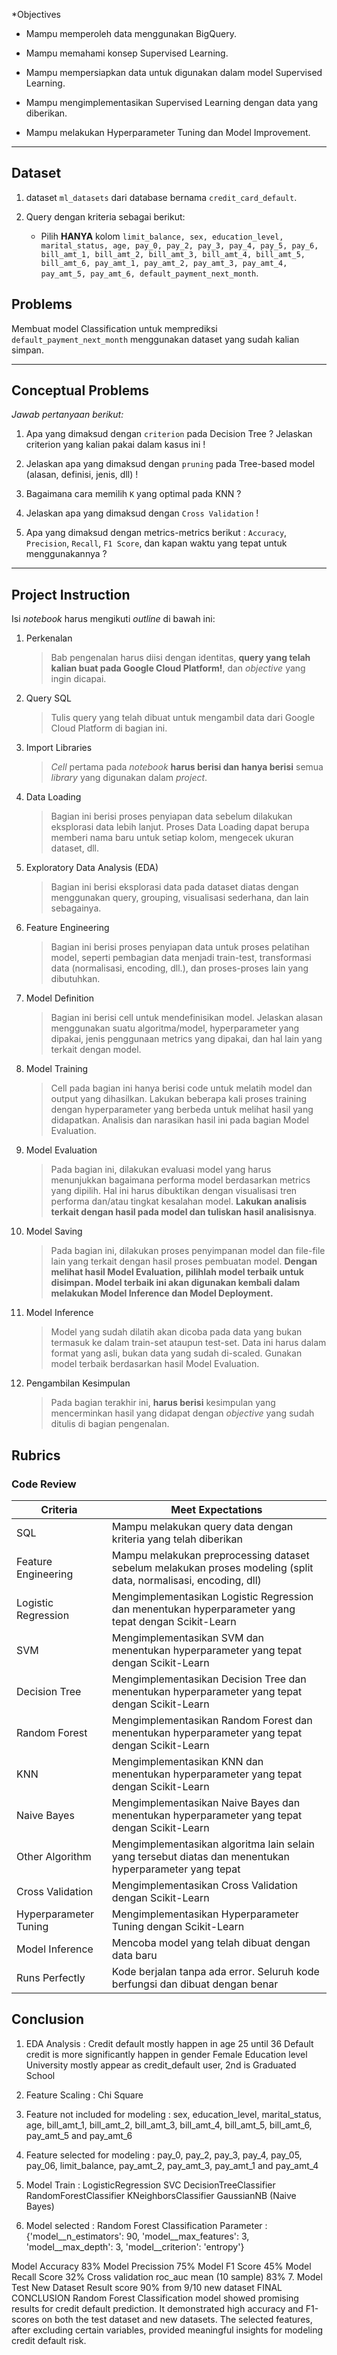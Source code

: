 *Objectives

- Mampu memperoleh data menggunakan BigQuery.

- Mampu memahami konsep Supervised Learning.

- Mampu mempersiapkan data untuk digunakan dalam model Supervised Learning.

- Mampu mengimplementasikan Supervised Learning dengan data yang diberikan.

- Mampu melakukan Hyperparameter Tuning dan Model Improvement.

---

## Dataset

1. dataset `ml_datasets` dari database bernama `credit_card_default`.

2. Query dengan kriteria sebagai berikut:
   - Pilih **HANYA** kolom `limit_balance, sex, education_level, marital_status, age, pay_0, pay_2, pay_3, pay_4, pay_5, pay_6, bill_amt_1, bill_amt_2, bill_amt_3, bill_amt_4, bill_amt_5, bill_amt_6, pay_amt_1, pay_amt_2, pay_amt_3, pay_amt_4, pay_amt_5, pay_amt_6, default_payment_next_month`.

## Problems

Membuat model Classification untuk memprediksi `default_payment_next_month` menggunakan dataset yang sudah kalian simpan.

---

## Conceptual Problems

_Jawab pertanyaan berikut:_

1. Apa yang dimaksud dengan `criterion` pada Decision Tree ? Jelaskan criterion yang kalian pakai dalam kasus ini !

2. Jelaskan apa yang dimaksud dengan `pruning` pada Tree-based model (alasan, definisi, jenis, dll) !

3. Bagaimana cara memilih `K` yang optimal pada KNN ?

4. Jelaskan apa yang dimaksud dengan `Cross Validation` !

5. Apa yang dimaksud dengan metrics-metrics berikut : `Accuracy`, `Precision`, `Recall`, `F1 Score`, dan kapan waktu yang tepat untuk menggunakannya ?

---

## Project Instruction

Isi _notebook_ harus mengikuti _outline_ di bawah ini:
   1. Perkenalan
      > Bab pengenalan harus diisi dengan identitas, **query yang telah kalian buat pada Google Cloud Platform!**, dan _objective_ yang ingin dicapai.

   2. Query SQL
      > Tulis query yang telah dibuat untuk mengambil data dari Google Cloud Platform di bagian ini.

   3. Import Libraries
      > _Cell_ pertama pada _notebook_ **harus berisi dan hanya berisi** semua _library_ yang digunakan dalam _project_.

   4. Data Loading
      > Bagian ini berisi proses penyiapan data sebelum dilakukan eksplorasi data lebih lanjut. Proses Data Loading dapat berupa memberi nama baru untuk setiap kolom, mengecek ukuran dataset, dll.

   5. Exploratory Data Analysis (EDA)
      > Bagian ini berisi eksplorasi data pada dataset diatas dengan menggunakan query, grouping, visualisasi sederhana, dan lain sebagainya.

   6. Feature Engineering
      > Bagian ini berisi proses penyiapan data untuk proses pelatihan model, seperti pembagian data menjadi train-test, transformasi data (normalisasi, encoding, dll.), dan proses-proses lain yang dibutuhkan.

   7. Model Definition
      > Bagian ini berisi cell untuk mendefinisikan model. Jelaskan alasan menggunakan suatu algoritma/model, hyperparameter yang dipakai, jenis penggunaan metrics yang dipakai, dan hal lain yang terkait dengan model.

   8. Model Training
      > Cell pada bagian ini hanya berisi code untuk melatih model dan output yang dihasilkan. Lakukan beberapa kali proses training dengan hyperparameter yang berbeda untuk melihat hasil yang didapatkan. Analisis dan narasikan hasil ini pada bagian Model Evaluation.

   9. Model Evaluation
      > Pada bagian ini, dilakukan evaluasi model yang harus menunjukkan bagaimana performa model berdasarkan metrics yang dipilih. Hal ini harus dibuktikan dengan visualisasi tren performa dan/atau tingkat kesalahan model. **Lakukan analisis terkait dengan hasil pada model dan tuliskan hasil analisisnya**.

   10. Model Saving
       > Pada bagian ini, dilakukan proses penyimpanan model dan file-file lain yang terkait dengan hasil proses pembuatan model. **Dengan melihat hasil Model Evaluation, pilihlah model terbaik untuk disimpan. Model terbaik ini akan digunakan kembali dalam melakukan Model Inference dan Model Deployment.**
   
   11. Model Inference
       > Model yang sudah dilatih akan dicoba pada data yang bukan termasuk ke dalam train-set ataupun test-set. Data ini harus dalam format yang asli, bukan data yang sudah di-scaled. Gunakan model terbaik berdasarkan hasil Model Evaluation.

   12. Pengambilan Kesimpulan
       > Pada bagian terakhir ini, **harus berisi** kesimpulan yang mencerminkan hasil yang didapat dengan _objective_ yang sudah ditulis di bagian pengenalan.

## Rubrics

### Code Review

| Criteria | Meet Expectations |
| --- | --- |
| SQL | Mampu melakukan query data dengan kriteria yang telah diberikan | 
| Feature Engineering | Mampu melakukan preprocessing dataset sebelum melakukan proses modeling (split data, normalisasi, encoding, dll) |
| Logistic Regression | Mengimplementasikan Logistic Regression dan menentukan hyperparameter yang tepat dengan Scikit-Learn |
| SVM | Mengimplementasikan SVM dan menentukan hyperparameter yang tepat dengan Scikit-Learn |
| Decision Tree | Mengimplementasikan Decision Tree dan menentukan hyperparameter yang tepat dengan Scikit-Learn |
| Random Forest | Mengimplementasikan Random Forest dan menentukan hyperparameter yang tepat dengan Scikit-Learn |
| KNN | Mengimplementasikan KNN dan menentukan hyperparameter yang tepat dengan Scikit-Learn |
| Naive Bayes | Mengimplementasikan Naive Bayes dan menentukan hyperparameter yang tepat dengan Scikit-Learn |
| Other Algorithm | Mengimplementasikan algoritma lain selain yang tersebut diatas dan menentukan hyperparameter yang tepat | 
| Cross Validation | Mengimplementasikan Cross Validation dengan Scikit-Learn |
| Hyperparameter Tuning | Mengimplementasikan Hyperparameter Tuning dengan Scikit-Learn |
| Model Inference | Mencoba model yang telah dibuat dengan data baru |
| Runs Perfectly | Kode berjalan tanpa ada error. Seluruh kode berfungsi dan dibuat dengan benar |

## Conclusion
1. EDA Analysis :
Credit default mostly happen in age 25 until 36
Default credit is more significantly happen in gender Female
Education level University mostly appear as credit_default user, 2nd is Graduated School
2. Feature Scaling :
Chi Square
3. Feature not included for modeling :
sex, education_level, marital_status, age, bill_amt_1, bill_amt_2, bill_amt_3, bill_amt_4, bill_amt_5, bill_amt_6, pay_amt_5 and pay_amt_6

4. Feature selected for modeling :
pay_0, pay_2, pay_3, pay_4, pay_05, pay_06, limit_balance, pay_amt_2, pay_amt_3, pay_amt_1 and pay_amt_4

5. Model Train :
LogisticRegression
SVC
DecisionTreeClassifier
RandomForestClassifier
KNeighborsClassifier
GaussianNB (Naive Bayes)
6. Model selected :
Random Forest Classification
Parameter :
{'model__n_estimators': 90, 'model__max_features': 3, 'model__max_depth': 3, 'model__criterion': 'entropy'}

Model Accuracy 83%
Model Precission 75%
Model F1 Score 45%
Model Recall Score 32%
Cross validation roc_auc mean (10 sample) 83%
7. Model Test New Dataset Result
score 90% from 9/10 new dataset
FINAL CONCLUSION
Random Forest Classification model showed promising results for credit default prediction. It demonstrated high accuracy and F1-scores on both the test dataset and new datasets. The selected features, after excluding certain variables, provided meaningful insights for modeling credit default risk.
